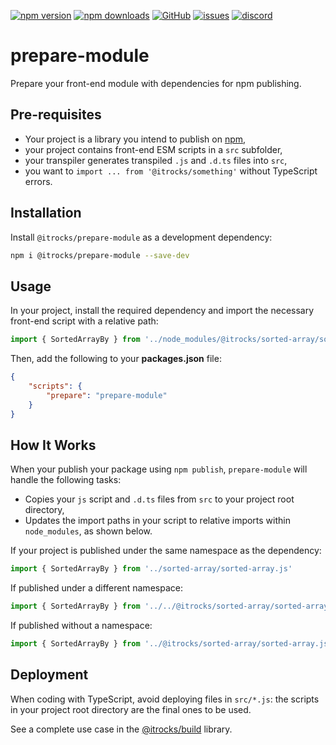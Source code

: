 [![npm version](https://img.shields.io/npm/v/@itrocks/prepare-module?logo=npm)](https://www.npmjs.org/package/@itrocks/prepare-module)
[![npm downloads](https://img.shields.io/npm/dm/@itrocks/prepare-module)](https://www.npmjs.org/package/@itrocks/prepare-module)
[![GitHub](https://img.shields.io/github/last-commit/itrocks-ts/prepare-module?color=2dba4e&label=commit&logo=github)](https://github.com/itrocks-ts/prepare-module)
[![issues](https://img.shields.io/github/issues/itrocks-ts/prepare-module)](https://github.com/itrocks-ts/prepare-module/issues)
[![discord](https://img.shields.io/discord/1314141024020467782?color=7289da&label=discord&logo=discord&logoColor=white)](https://discord.gg/RZYhmhgrCk)

# prepare-module

Prepare your front-end module with dependencies for npm publishing.

## Pre-requisites

- Your project is a library you intend to publish on [npm](https://www.npmjs.com),
- your project contains front-end ESM scripts in a `src` subfolder,
- your transpiler generates transpiled `.js` and `.d.ts` files into `src`,
- you want to `import ... from '@itrocks/something'` without TypeScript errors.

## Installation

Install `@itrocks/prepare-module` as a development dependency:
```bash
npm i @itrocks/prepare-module --save-dev
```

## Usage

In your project, install the required dependency
and import the necessary front-end script with a relative path:
```ts
import { SortedArrayBy } from '../node_modules/@itrocks/sorted-array/sorted-array.js'
```

Then, add the following to your  **packages.json** file:
```json
{
	"scripts": {
		"prepare": "prepare-module"
	}
}
```

## How It Works

When your publish your package using `npm publish`, `prepare-module` will handle the following tasks:
- Copies your `js` script and `.d.ts` files from `src` to your project root directory, 
- Updates the import paths in your script to relative imports within `node_modules`, as shown below.

If your project is published under the same namespace as the dependency:
```ts
import { SortedArrayBy } from '../sorted-array/sorted-array.js'
```

If published under a different namespace:
```ts
import { SortedArrayBy } from '../../@itrocks/sorted-array/sorted-array.js'
```

If published without a namespace:
```ts
import { SortedArrayBy } from '../@itrocks/sorted-array/sorted-array.js'
```

## Deployment

When coding with TypeScript, avoid deploying files in `src/*.js`:
the scripts in your project root directory are the final ones to be used.

See a complete use case in the [@itrocks/build](https://github.com/itrocks-ts/build) library.

